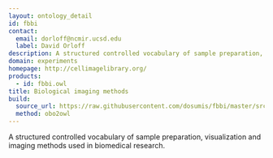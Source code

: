```yaml
---
layout: ontology_detail
id: fbbi
contact: 
  email: dorloff@ncmir.ucsd.edu
  label: David Orloff
description: A structured controlled vocabulary of sample preparation, visualization and imaging methods used in biomedical research.
domain: experiments
homepage: http://cellimagelibrary.org/
products: 
  - id: fbbi.owl
title: Biological imaging methods
build:
  source_url: https://raw.githubusercontent.com/dosumis/fbbi/master/src/ontology/fbbi.obo
  method: obo2owl
---
```


A structured controlled vocabulary of sample preparation, visualization and imaging methods used in biomedical research.

